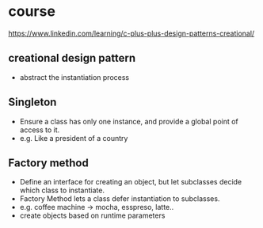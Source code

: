 # course
https://www.linkedin.com/learning/c-plus-plus-design-patterns-creational/

## creational design pattern
- abstract the instantiation process


## Singleton	
- Ensure a class has only one instance, and provide a global point of access to it.
- e.g. Like a president of a country

## Factory method
- Define an interface for creating an object, but let subclasses decide which class to instantiate. 
- Factory Method lets a class defer instantiation to subclasses.
- e.g. coffee machine -> mocha, esspreso, latte..
- create objects based on runtime parameters

